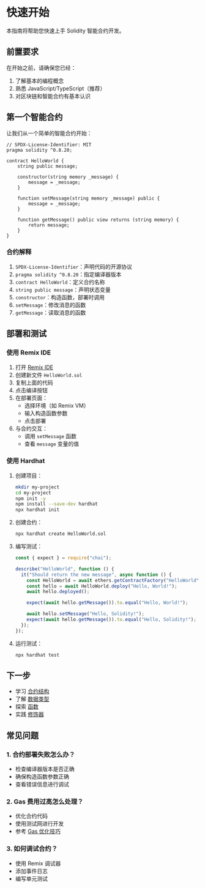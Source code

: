# 快速开始

本指南将帮助您快速上手 Solidity 智能合约开发。

## 前置要求

在开始之前，请确保您已经：

1. 了解基本的编程概念
2. 熟悉 JavaScript/TypeScript（推荐）
3. 对区块链和智能合约有基本认识

## 第一个智能合约

让我们从一个简单的智能合约开始：

```solidity
// SPDX-License-Identifier: MIT
pragma solidity ^0.8.20;

contract HelloWorld {
    string public message;
    
    constructor(string memory _message) {
        message = _message;
    }
    
    function setMessage(string memory _message) public {
        message = _message;
    }
    
    function getMessage() public view returns (string memory) {
        return message;
    }
}
```

### 合约解释

1. `SPDX-License-Identifier`：声明代码的开源协议
2. `pragma solidity ^0.8.20`：指定编译器版本
3. `contract HelloWorld`：定义合约名称
4. `string public message`：声明状态变量
5. `constructor`：构造函数，部署时调用
6. `setMessage`：修改消息的函数
7. `getMessage`：读取消息的函数

## 部署和测试

### 使用 Remix IDE

1. 打开 [Remix IDE](https://remix.ethereum.org/)
2. 创建新文件 `HelloWorld.sol`
3. 复制上面的代码
4. 点击编译按钮
5. 在部署页面：
   - 选择环境（如 Remix VM）
   - 输入构造函数参数
   - 点击部署
6. 与合约交互：
   - 调用 `setMessage` 函数
   - 查看 `message` 变量的值

### 使用 Hardhat

1. 创建项目：
   ```bash
   mkdir my-project
   cd my-project
   npm init -y
   npm install --save-dev hardhat
   npx hardhat init
   ```

2. 创建合约：
   ```bash
   npx hardhat create HelloWorld.sol
   ```

3. 编写测试：
   ```typescript
   const { expect } = require("chai");
   
   describe("HelloWorld", function () {
     it("Should return the new message", async function () {
       const HelloWorld = await ethers.getContractFactory("HelloWorld");
       const hello = await HelloWorld.deploy("Hello, World!");
       await hello.deployed();
   
       expect(await hello.getMessage()).to.equal("Hello, World!");
   
       await hello.setMessage("Hello, Solidity!");
       expect(await hello.getMessage()).to.equal("Hello, Solidity!");
     });
   });
   ```

4. 运行测试：
   ```bash
   npx hardhat test
   ```

## 下一步

- 学习 [合约结构](/basic/contract-structure)
- 了解 [数据类型](/basic/data-types)
- 探索 [函数](/basic/functions)
- 实践 [修饰器](/basic/modifiers)

## 常见问题

### 1. 合约部署失败怎么办？
- 检查编译器版本是否正确
- 确保构造函数参数正确
- 查看错误信息进行调试

### 2. Gas 费用过高怎么处理？
- 优化合约代码
- 使用测试网进行开发
- 参考 [Gas 优化技巧](/basic/gas-optimization)

### 3. 如何调试合约？
- 使用 Remix 调试器
- 添加事件日志
- 编写单元测试 